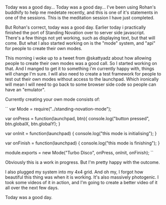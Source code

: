 Today was a good day... Today was a good day... I've been using Rohan's buddhify to help me medetate recently, and this is one of it's statements in one of the sessions. This is the meditation session I have just completed.

But Rohan's correct, today was a good day. Earlier today i practically finished the port of Standing Novation over to server side javascript. There's a few things not yet working, such as displaying text, but that will come. But what I also started working on is the "mode" system, and "api" for people to create their own modes.

This morning i woke up to a tweet from @skattyadz about how allowing people to create their own modes was a good call. So I started working on that. And I manged to get it to something i'm currently happy with, things will change I'm sure. I will also need to create a test framework for people to test out their own modes without access to the launchpad. Which ironically will mean I will need to go back to some browser side code so people can have an "emulator".

Currently creating your own mode consists of:

``
var Mode = require("../standing-novation-mode");

var onPress = function(launchpad, btn){
    console.log("button pressed", btn.globalX, btn.globalY);
}

var onInit = function(launchpad) {
    console.log("this mode is initialising");
}

var onFinish = function(launchpad) {
    console.log("this mode is finishing");
}

module.exports = new Mode("Turbo Disco", onPress, onInit, onFinish);
``

Obviously this is a work in progress. But I'm pretty happy with the outcome.

I also plugged my system into my 4x4 grid. And oh my, I forgot how beautiful this thing was when it is working. It's also massively photogenic. I took some videos of it in action, and I'm going to create a better video of it all over the next few days.

Today was a good day.